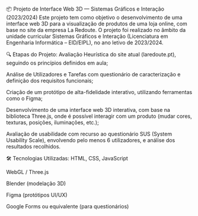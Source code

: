 📦 Projeto de Interface Web 3D — Sistemas Gráficos e Interação (2023/2024)
Este projeto tem como objetivo o desenvolvimento de uma interface web 3D para a visualização de produtos de uma loja online, com base no site da empresa La Redoute. O projeto foi realizado no âmbito da unidade curricular Sistemas Gráficos e Interação (Licenciatura em Engenharia Informática – EID/EIPL), no ano letivo de 2023/2024.

🔍 Etapas do Projeto:
Avaliação Heurística do site atual (laredoute.pt), seguindo os princípios definidos em aula;

Análise de Utilizadores e Tarefas com questionário de caracterização e definição dos requisitos funcionais;

Criação de um protótipo de alta-fidelidade interativo, utilizando ferramentas como o Figma;

Desenvolvimento de uma interface web 3D interativa, com base na biblioteca Three.js, onde é possível interagir com um produto (mudar cores, texturas, posições, iluminações, etc.);

Avaliação de usabilidade com recurso ao questionário SUS (System Usability Scale), envolvendo pelo menos 6 utilizadores, e análise dos resultados recolhidos.

🛠️ Tecnologias Utilizadas:
HTML, CSS, JavaScript

WebGL / Three.js

Blender (modelação 3D)

Figma (protótipos UI/UX)

Google Forms ou equivalente (para questionários)
